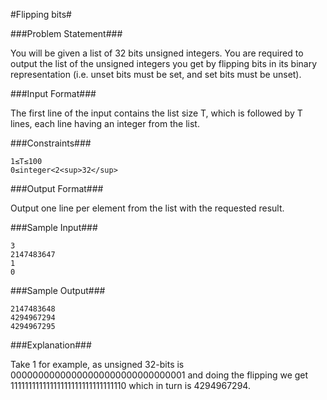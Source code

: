 

#Flipping bits#

###Problem Statement###

You will be given a list of 32 bits unsigned integers. You are required to output the list of the unsigned integers you get by flipping bits in its binary representation (i.e. unset bits must be set, and set bits must be unset).

###Input Format###

The first line of the input contains the list size T, which is followed by T lines, each line having an integer from the list.

###Constraints###
```
1≤T≤100
0≤integer<2<sup>32</sup>
```
###Output Format###

Output one line per element from the list with the requested result.

###Sample Input###
```
3 
2147483647 
1 
0
```
###Sample Output###
```
2147483648 
4294967294 
4294967295
```
###Explanation###

Take 1 for example, as unsigned 32-bits is 00000000000000000000000000000001 and doing the flipping we get 11111111111111111111111111111110 which in turn is 4294967294.
